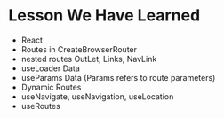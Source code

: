 # Lesson We Have Learned

- React <RouteProvider>
- Routes in CreateBrowserRouter
- nested routes OutLet, Links, NavLink
- useLoader Data
- useParams Data (Params refers to route parameters)
- Dynamic Routes
- useNavigate, useNavigation, useLocation
- useRoutes